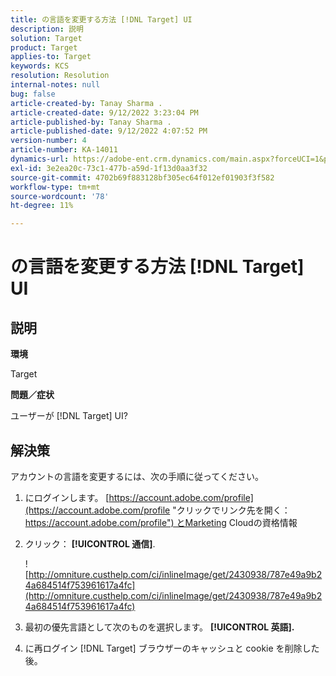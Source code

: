 ```yaml
---
title: の言語を変更する方法 [!DNL Target] UI
description: 説明
solution: Target
product: Target
applies-to: Target
keywords: KCS
resolution: Resolution
internal-notes: null
bug: false
article-created-by: Tanay Sharma .
article-created-date: 9/12/2022 3:23:04 PM
article-published-by: Tanay Sharma .
article-published-date: 9/12/2022 4:07:52 PM
version-number: 4
article-number: KA-14011
dynamics-url: https://adobe-ent.crm.dynamics.com/main.aspx?forceUCI=1&pagetype=entityrecord&etn=knowledgearticle&id=85baf5c8-ae32-ed11-9db1-002248086735
exl-id: 3e2ea20c-73c1-477b-a59d-1f13d0aa3f32
source-git-commit: 4702b69f883128bf305ec64f012ef01903f3f582
workflow-type: tm+mt
source-wordcount: '78'
ht-degree: 11%

---
```


# の言語を変更する方法 [!DNL Target] UI

## 説明

<b>環境</b>

Target

<b>問題／症状</b>

ユーザーが [!DNL Target] UI?

## 解決策

アカウントの言語を変更するには、次の手順に従ってください。

1. にログインします。 [https://account.adobe.com/profile](https://account.adobe.com/profile "クリックでリンク先を開く： https://account.adobe.com/profile") とMarketing Cloudの資格情報

1. クリック： <b>[!UICONTROL 通信]</b>.

   ![http://omniture.custhelp.com/ci/inlineImage/get/2430938/787e49a9b24a684514f753961617a4fc](http://omniture.custhelp.com/ci/inlineImage/get/2430938/787e49a9b24a684514f753961617a4fc)

1. 最初の優先言語として次のものを選択します。 <b>[!UICONTROL 英語].</b>

1. に再ログイン [!DNL Target] ブラウザーのキャッシュと cookie を削除した後。

